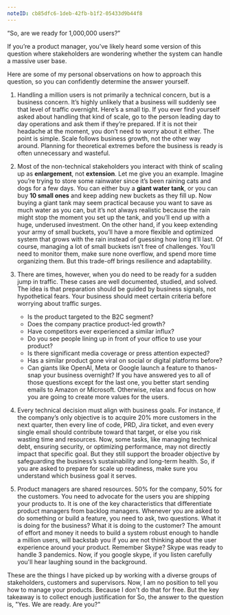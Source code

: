 ```yaml
---
noteID: cb85dfc6-1deb-42fb-b1f2-05433d9b44f8
---
```


“So, are we ready for 1,000,000 users?”

If you’re a product manager, you’ve likely heard some version of this question where stakeholders are wondering whether the system can handle a massive user base.

Here are some of my personal observations on how to approach this question, so you can confidently determine the answer yourself.

1. Handling a million users is not primarily a technical concern, but is a business concern. It’s highly unlikely that a business will suddenly see that level of traffic overnight. Here’s a small tip. If you ever find yourself asked about handling that kind of scale, go to the person leading day to day operations and ask them if they’re prepared. If it is not their headache at the moment, you don’t need to worry about it either. The point is simple. Scale follows business growth, not the other way around. Planning for theoretical extremes before the business is ready is often unnecessary and wasteful.

2. Most of the non-technical stakeholders you interact with think of scaling up as **enlargement**, not **extension**. Let me give you an example. Imagine you’re trying to store some rainwater since it’s been raining cats and dogs for a few days. You can either buy a **giant water tank**, or you can buy **10 small ones** and keep adding new buckets as they fill up. Now buying a giant tank may seem practical because you want to save as much water as you can, but it’s not always realistic because the rain might stop the moment you set up the tank, and you’ll end up with a huge, underused investment. On the other hand, if you keep extending your army of small buckets, you’ll have a more flexible and optimized system that grows with the rain instead of guessing how long it’ll last. Of course, managing a lot of small buckets isn’t free of challenges. You’ll need to monitor them, make sure none overflow, and spend more time organizing them. But this trade-off brings resilience and adaptability.

3. There are times, however, when you do need to be ready for a sudden jump in traffic. These cases are well documented, studied, and solved. The idea is that  preparation should be guided by business signals, not hypothetical fears. Your business should meet certain criteria before worrying about traffic surges.
	- Is the product targeted to the B2C segment?
	- Does the company practice product-led growth?
	- Have competitors ever experienced a similar influx?
	- Do you see people lining up in front of your office to use your product?
	- Is there significant media coverage or press attention expected?
	- Has a similar product gone viral on social or digital platforms before?
	- Can giants like OpenAI, Meta or Google launch a feature to thanos-snap your business overnight?
	If you have answered yes to all of those questions except for the last one, you better start sending emails to Amazon or Microsoft. Otherwise, relax and focus on how you are going to create more values for the users.

4. Every technical decision must align with business goals. For instance, if the company’s only objective is to acquire 20% more customers in the next quarter, then every line of code, PRD, Jira ticket, and even every single email should contribute toward that target, or else you risk wasting time and resources. Now, some tasks, like managing technical debt, ensuring security, or optimizing performance, may not directly impact that specific goal. But they still support the broader objective by safeguarding the business’s sustainability and long-term health. So, if you are asked to prepare for scale up readiness, make sure you understand which business goal it serves. 
5. Product managers are shared resources. 50% for the company, 50% for the customers. You need to advocate for the users you are shipping your products to. It is one of the key characteristics that differentiate product managers from backlog managers. Whenever you are asked to do something or build a feature, you need to ask, two questions. What it is doing for the business? What it is doing to the customer? The amount of effort and money it needs to build a system robust enough to handle a million users, will backstab you if you are not thinking about the user experience around your product. Remember Skype? Skype was ready to handle 3 pandemics. Now, if you google skype, if you listen carefully you'll hear laughing sound in the background. 

These are the things I have picked up by working with a diverse groups of stakeholders, customers and supervisors. Now, I am no position to tell you how to manage your products. Because I don't do that for free. But the key takeaway is to collect enough justification for 
So, the answer to the question is, "Yes. We are ready. Are you?"
